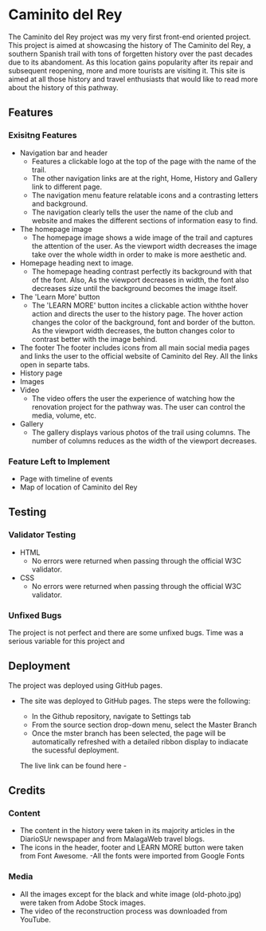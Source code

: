 # Caminito del Rey

The Caminito del Rey project was my very first front-end oriented project. This project is aimed at showcasing the history of The Caminito del Rey, a southern Spanish trail with tons of forgetten history over the past decades due to its abandoment. As this location gains popularity after its repair and subsequent reopening, more and more tourists are visiting it. This site is aimed at all those history and travel enthusiasts that would like to read more about the history of this pathway.

## Features
### Exisitng Features
- Navigation bar and header
    - Features a clickable logo at the top of the page with the name of the trail.
    - The other navigation links are at the right, Home, History and Gallery link to different page.
    - The navigation menu feature relatable icons and a contrasting letters and background.
    - The navigation clearly tells the user the name of the club and website and makes the different sections of information easy to find.
- The homepage image
    - The homepage image shows a wide image of the trail and captures the attention of the user. As the viewport width decreases the image take over the whole width in order to make is more aesthetic and.
- Homepage heading next to image.
    - The homepage heading contrast perfectly its background with that of the font. Also, As the viewport decreases in width, the font also decreases size until the background becomes the image itself.  
- The 'Learn More' button
    - The 'LEARN MORE' button incites a clickable action withthe hover action and directs the user to the history page. The hover action changes the color of the background, font and border of the button. As the viewport width decreases, the button changes color to contrast better with the image behind. 
- The footer
    The footer includes icons from all main social media pages and links the user to the official website of Caminito del Rey. All the links open in separte tabs.
- History page
- Images
- Video
    - The video offers the user the experience of watching how the renovation project for the pathway was. The user can control the media, volume, etc.
- Gallery
    - The gallery displays various photos of the trail using columns. The number of columns reduces as the width of the viewport decreases.

### Feature Left to Implement
- Page with timeline of events
- Map of location of Caminito del Rey

## Testing
### Validator Testing
- HTML
    - No errors were returned when passing through the official W3C validator.
- CSS
    - No errors were returned when passing through the official W3C validator.
### Unfixed Bugs
The project is not perfect and there are some unfixed bugs. Time was a serious variable for this project and 

## Deployment

The project was deployed using GitHub pages. 
- The site was deployed to GitHub pages. The steps were the following:
    - In the Github repository, navigate to Settings tab
    - From the source section drop-down menu, select the Master Branch
    - Once the mster branch has been selected, the page will be automatically refreshed with a detailed ribbon display to indiacate the sucessful deployment.

    The live link can be found here - 
## Credits
### Content
- The content in the history were taken in its majority articles in the DiarioSUr newspaper and from MalagaWeb travel blogs.
- The icons in the header, footer and LEARN MORE button were taken from Font Awesome.
-All the fonts were imported from Google Fonts
### Media
 - All the images except for the black and white image (old-photo.jpg) were taken from Adobe Stock images. 
- The video of the reconstruction process was downloaded from YouTube.